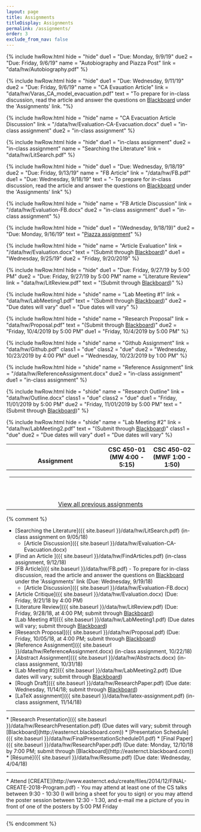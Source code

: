 ```yaml
---
layout: page
title: Assignments 
titleDisplay: Assignments 
permalink: /assignments/
order: 3
exclude_from_nav: false 
---
```


<style>
table, th, td {
  border: 0px solid black;
  border-collapse: collapse;
  text-align: center;
}

td.left {
    text-align: left;
}

a.hide, tr.hide {
    display: none;
}

.due {
    background-color: yellow
}

</style>

<script>
function removeHideClass() {
  var elements = document.getElementsByTagName("tr");
  for (var i = 0; i < elements.length; i++) {
    elements[i].classList.remove("hide");
  }

  element = document.getElementById('hideprevious');
  element.classList.add('hide'); 
} 

</script>

<table style = 'width:100%'>
<tr style = 'border-bottom: 1px solid black'>
<th style = 'width:52%'><br>Assignment </th>
<th style = 'width:24%'>CSC 450-01<br>(MW 4:00 - 5:15) </th>
<th style = 'width:24%'>CSC 450-02<br>(MWF 1:00 - 1:50) </th>
</tr>

{% include hwRow.html
hide = "hide"
due1 = "Due: Monday, 9/9/19" 
due2 = "Due: Friday, 9/6/19" 
name = "Autobiography and Piazza Post"
link = "data/hw/Autobiography.pdf"
%}

{% include hwRow.html 
hide = "hide"
due1 = "Due: Wednesday, 9/11/19" 
due2 = "Due: Friday, 9/6/19" 
name = "CA Evauation Article" link = "data/hw/Varas_CA_model_evacuation.pdf" 
text = "To prepare for in-class discussion, read the article and answer the questions on [Blackboard](http://easternct.blackboard.com) under the \'Assignments\' link.
"%}

{% include hwRow.html
hide = "hide"
name = "CA Evacuation Article Discussion" 
link = "/data/hw/Evaluation-CA-Evacuation.docx"
due1 = "in-class assignment"
due2 = "in-class assignment"
%}


{% include hwRow.html 
hide = "hide"
due1 = "in-class assignment" 
due2 = "in-class assignment" 
name = "Searching the Literature" link = "data/hw/LitSearch.pdf" 
%}


{% include hwRow.html 
hide = "hide"
due1 = "Due: Wednesday, 9/18/19"
due2 = "Due: Friday, 9/13/19" 
name =  "FB Article"
link = "/data/hw/FB.pdf"
due1 = "Due: Wednesday, 9/18/19"
text = "- To prepare for in-class discussion, read the article and answer the questions on [Blackboard](http://easternct.blackboard.com) under the 'Assignments' link"
%}


{% include hwRow.html
hide = "hide"
name = "FB Article Discussion" 
link = "/data/hw/Evaluation-FB.docx"
due2 = "in-class assignment"
due1 = "in-class assignment"
%}

{% include hwRow.html 
hide = "hide"
due1 = "(Wednesday, 9/18/19)"
due2 = "Due: Monday, 9/16/19"
text = "[Piazza assignment](http://piazza.com)"
%}

{% include hwRow.html
hide = "hide"
name = "Article Evaluation" 
link = "/data/hw/Evaluation.docx"
text = "(Submit through [Blackboard](http://easternct.blackboard.com))"
due1 = "Wednesday, 9/25/19"
due2 = "Friday, 9/20/2019"
%}

{% include hwRow.html 
hide = "hide"
due1 = "Due: Friday, 9/27/19 by 5:00 PM"
due2 = "Due: Friday, 9/27/19 by 5:00 PM"
name = "Literature Review" link = "data/hw/LitReview.pdf" 
text = "(Submit through [Blackboard](http://easternct.blackboard.com))"
%}


{% include hwRow.html 
hide = "shide"
name = "Lab Meeting #1" link = "data/hw/LabMeeting1.pdf" 
text = "(Submit through [Blackboard](http://easternct.blackboard.com))"
due2 = "Due dates will vary"
due1 = "Due dates will vary"
%}

{% include hwRow.html 
hide = "shide"
name = "Research Proposal" link = "data/hw/Proposal.pdf" 
text = "(Submit through [Blackboard](http://easternct.blackboard.com))"
due2 = "Friday, 10/4/2019 by 5:00 PM"
due1 = "Friday, 10/4/2019 by 5:00 PM"
%}


{% include hwRow.html 
hide = "shide"
name = "Github Assignment" link = "data/hw/Github.pdf"
class1 = "due"
class2 = "due" 
due2 = "Wednesday, 10/23/2019 by 4:00 PM"
due1 = "Wednesday, 10/23/2019 by 1:00 PM"
%}

{% include hwRow.html
hide = "shide"
name = "Reference Assignment" 
link = "/data/hw/ReferenceAssignment.docx"
due2 = "in-class assignment"
due1 = "in-class assignment"
%}

<tr> <td colspan = "3"> <hr></td>
</tr>

{% include hwRow.html 
hide = "shide"
name = "Research Outline" link = "data/hw/Outline.docx"
class1 = "due"
class2 = "due" 
due1 = "Friday, 11/01/2019 by 5:00 PM"
due2 = "Friday, 11/01/2019 by 5:00 PM"
text = "(Submit through [Blackboard](http://easternct.blackboard.com))"
%}



{% include hwRow.html 
hide = "shide"
name = "Lab Meeting #2" link = "data/hw/LabMeeting2.pdf" 
text = "(Submit through [Blackboard](http://easternct.blackboard.com))"
class1 = "due"
due2 = "Due dates will vary"
due1 = "Due dates will vary"
%}


<tr> <td colspan = "3">
<br><br>
<a id = 'hideprevious' href = '#' onclick = 'removeHideClass();'>View all previous assignments </a>
</td></tr>

</table>

{% comment %}
* [Searching the Literature]({{ site.baseurl }}/data/hw/LitSearch.pdf) (in-class assignment on 9/05/18)
    * [Article Discussion]({{ site.baseurl }}/data/hw/Evaluation-CA-Evacuation.docx)
* [Find an Article ]({{ site.baseurl }}/data/hw/FindArticles.pdf) (in-class assignment, 9/12/18)
* [FB Article]({{ site.baseurl }}/data/hw/FB.pdf) - To prepare for in-class discussion, read the article and answer the questions on [Blackboard](http://easternct.blackboard.com) under the 'Assignments' link (Due: Wednesday, 9/19/18)
    * [Article Discussion]({{ site.baseurl }}/data/hw/Evaluation-FB.docx)
* [Article Critique]({{ site.baseurl }}/data/hw/Evaluation.docx) (Due: Friday, 9/21/18 by 4:00 PM)
* [Literature Review]({{ site.baseurl }}/data/hw/LitReview.pdf) (Due: Friday, 9/28/18, at 4:00 PM; submit through [Blackboard](http://easternct.blackboard.com))
* [Lab Meeting #1]({{ site.baseurl }}/data/hw/LabMeeting1.pdf) (Due dates will vary; submit through [Blackboard](http://easternct.blackboard.com))
* [Research Proposal]({{ site.baseurl }}/data/hw/Proposal.pdf) (Due: Friday, 10/05/18, at 4:00 PM; submit through [Blackboard](http://easternct.blackboard.com))
* [Reference Assignment]({{ site.baseurl }}/data/hw/ReferenceAssignment.docx) (in-class assignment, 10/22/18)
* [Abstract Assignment]({{ site.baseurl }}/data/hw/Abstracts.docx) (in-class assignment, 10/31/18) 
* [Lab Meeting #2]({{ site.baseurl }}/data/hw/LabMeeting2.pdf) (Due dates will vary; submit through [Blackboard](http://easternct.blackboard.com))
* [Rough Draft]({{ site.baseurl }}/data/hw/ResearchPaper.pdf) (Due date: Wednesday, 11/14/18; submit through [Blackboard](http://easternct.blackboard.com)) 
* [LaTeX assignment]({{ site.baseurl }}/data/hw/latex-assignment.pdf) (in-class assignment, 11/14/18) 
<hr>
* [Research Presentation]({{ site.baseurl }}/data/hw/ResearchPresentation.pdf) (Due dates will vary; submit through [Blackboard](http://easternct.blackboard.com)) 
    * [Presentation Schedule]({{ site.baseurl }}/data/hw/FinalPresentationSchedule01.pdf)
* [Final Paper]({{ site.baseurl }}/data/hw/ResearchPaper.pdf) (Due date: Monday, 12/10/18 by 7:00 PM; submit through [Blackboard](http://easternct.blackboard.com)) 
* [Résumé]({{ site.baseurl }}/data/hw/Resume.pdf) (Due date: Wednesday, 4/04/18) 
<hr>
* Attend [CREATE](http://www.easternct.edu/create/files/2014/12/FINAL-CREATE-2018-Program.pdf) - You may attend at least one of the CS talks between 9:30 - 10:30 (I will bring a sheet for you to sign) or you may attend the poster session between 12:30 - 1:30, and e-mail me a picture of you in front of one of the posters by 5:00 PM Friday 

***
{% endcomment %}
